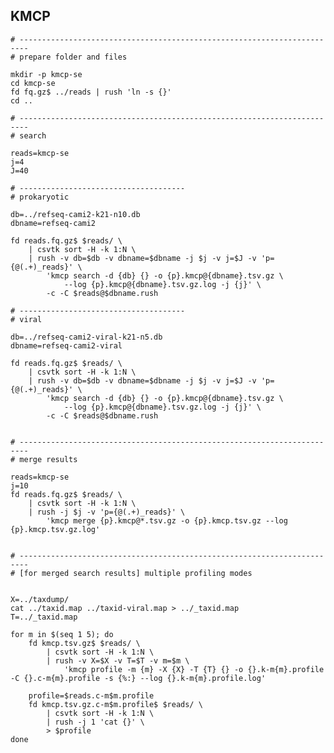 
## KMCP

    # ------------------------------------------------------------------------
    # prepare folder and files
    
    mkdir -p kmcp-se
    cd kmcp-se
    fd fq.gz$ ../reads | rush 'ln -s {}'
    cd ..

    # ------------------------------------------------------------------------
    # search
    
    reads=kmcp-se
    j=4
    J=40
    
    # -------------------------------------
    # prokaryotic    
    
    db=../refseq-cami2-k21-n10.db  
    dbname=refseq-cami2
    
    fd reads.fq.gz$ $reads/ \
        | csvtk sort -H -k 1:N \
        | rush -v db=$db -v dbname=$dbname -j $j -v j=$J -v 'p={@(.+)_reads}' \
            'kmcp search -d {db} {} -o {p}.kmcp@{dbname}.tsv.gz \
                --log {p}.kmcp@{dbname}.tsv.gz.log -j {j}' \
            -c -C $reads@$dbname.rush
 
    # -------------------------------------
    # viral
    
    db=../refseq-cami2-viral-k21-n5.db  
    dbname=refseq-cami2-viral
    
    fd reads.fq.gz$ $reads/ \
        | csvtk sort -H -k 1:N \
        | rush -v db=$db -v dbname=$dbname -j $j -v j=$J -v 'p={@(.+)_reads}' \
            'kmcp search -d {db} {} -o {p}.kmcp@{dbname}.tsv.gz \
                --log {p}.kmcp@{dbname}.tsv.gz.log -j {j}' \
            -c -C $reads@$dbname.rush
            
 
    # ------------------------------------------------------------------------
    # merge results
    
    reads=kmcp-se
    j=10
    fd reads.fq.gz$ $reads/ \
        | csvtk sort -H -k 1:N \
        | rush -j $j -v 'p={@(.+)_reads}' \
            'kmcp merge {p}.kmcp@*.tsv.gz -o {p}.kmcp.tsv.gz --log {p}.kmcp.tsv.gz.log'
    
    
    # ------------------------------------------------------------------------
    # [for merged search results] multiple profiling modes
    
    
    X=../taxdump/
    cat ../taxid.map ../taxid-viral.map > ../_taxid.map
    T=../_taxid.map
        
    for m in $(seq 1 5); do
        fd kmcp.tsv.gz$ $reads/ \
            | csvtk sort -H -k 1:N \
            | rush -v X=$X -v T=$T -v m=$m \
                'kmcp profile -m {m} -X {X} -T {T} {} -o {}.k-m{m}.profile -C {}.c-m{m}.profile -s {%:} --log {}.k-m{m}.profile.log' 
        
        profile=$reads.c-m$m.profile
        fd kmcp.tsv.gz.c-m$m.profile$ $reads/ \
            | csvtk sort -H -k 1:N \
            | rush -j 1 'cat {}' \
            > $profile
    done

